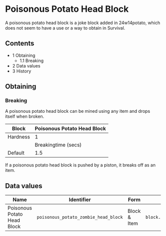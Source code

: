 # Poisonous Potato Head Block
A poisonous potato head block is a joke block added in 24w14potato, which does not seem to have a use or a way to obtain in Survival.

## Contents
- 1 Obtaining
	- 1.1 Breaking
- 2 Data values
- 3 History

## Obtaining
### Breaking
A poisonous potato head block can be mined using any item and drops itself when broken.

| Block    | Poisonous Potato Head Block |
|----------|-----------------------------|
| Hardness | 1                           |
|          | Breakingtime (secs)         |
| Default  | 1.5                         |

If a poisonous potato head block is pushed by a piston, it breaks off as an item.

## Data values
| Name                        | Identifier                           | Form         | Translation key                                      |
|-----------------------------|--------------------------------------|--------------|------------------------------------------------------|
| Poisonous Potato Head Block | `poisonous_potato_zombie_head_block` | Block & Item | `block.minecraft.poisonous_potato_zombie_head_block` |


